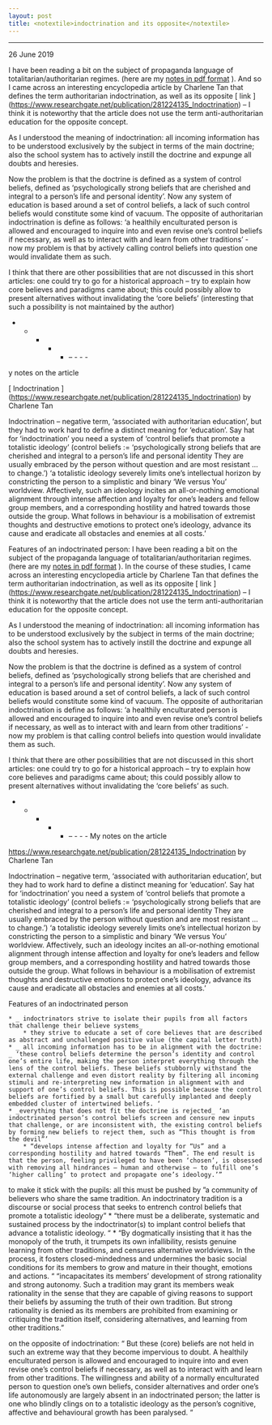 ```yaml
---
layout: post
title: <notextile>indoctrination and its opposite</notextile>
---
```


----------------

<p class="publish_date">
26 June  2019
</p>


I have been reading a bit on the subject of propaganda language of totalitarian/authoritarian regimes. (here are my [notes in pdf format](https://github.com/MoserMichael/cstuff/files/3323527/total-language.pdf) ). And so I came across an interesting encyclopedia article by Charlene Tan that defines the term authoritarian indoctrination, as well as its opposite [ link ] (https://www.researchgate.net/publication/281224135_Indoctrination)  – I think it is noteworthy that the article does not use the term anti-authoritarian education for the opposite concept.

As I understood the meaning of indoctrination: all incoming information has to be understood exclusively by the subject in terms of the main doctrine; also the school system has to actively instill the doctrine and expunge all doubts and heresies. 

Now the problem is that the doctrine is defined as a system of control beliefs, defined as  ‘psychologically strong beliefs that are cherished and integral to a person’s life and personal identity’. Now any system of education is based around a set of control beliefs, a lack of such control beliefs would constitute some kind of vacuum. The opposite of authoritarian indoctrination is define as follows: ‘a healthily enculturated person is allowed and encouraged to inquire into and even revise one’s control beliefs if necessary, as well as to interact with and learn  from other traditions’ - now my problem is that by actively calling control beliefs into question one would invalidate them as such.

I think that there are other possibilities that are not discussed in this short articles: one could try to go for a historical approach – try to explain how core believes and paradigms came about; this could possibly allow to present alternatives without invalidating the ‘core beliefs’ (interesting that such a possibility is not maintained by the author)

- - - - - – - - -

y notes on the article

[ Indoctrination ] (https://www.researchgate.net/publication/281224135_Indoctrination) by Charlene Tan

Indoctrination – negative term, ‘associated with authoritarian education’, but they had to work hard to define a distinct meaning for ‘education’.  Say hat for ‘indoctrination’ you need a system of ‘control beliefs that promote a totalistic ideology’ (control beliefs := ‘psychologically strong beliefs that are cherished and integral to a person’s life and personal identity  They are usually embraced by the person without question and are most resistant … to change.’) ‘a totalistic ideology severely limits one’s intellectual horizon by constricting the person to a simplistic and binary ‘We versus You’ worldview. Affectively, such an ideology incites an all-or-nothing emotional alignment through intense affection and loyalty for one’s leaders and fellow group members, and a corresponding hostility and hatred towards those outside the group.  What follows in behaviour is a mobilisation of extremist thoughts and destructive emotions to protect one’s ideology, advance its cause and eradicate all obstacles and enemies at all costs.’

Features of an indoctrinated person:
I have been reading a bit on the subject of the propaganda language of totalitarian/authoritarian regimes. (here are my [notes in pdf format](https://github.com/MoserMichael/cstuff/files/3323527/total-language.pdf) ). In the course of these studies, I came across an interesting encyclopedia article by Charlene Tan that defines the term authoritarian indoctrination, as well as its opposite [ link ] (https://www.researchgate.net/publication/281224135_Indoctrination)  – I think it is noteworthy that the article does not use the term anti-authoritarian education for the opposite concept.

As I understood the meaning of indoctrination: all incoming information has to be understood exclusively by the subject in terms of the main doctrine; also the school system has to actively instill the doctrine and expunge all doubts and heresies. 

Now the problem is  that the doctrine is defined as a system of control beliefs, defined as  ‘psychologically strong beliefs that are cherished and integral to a person’s life and personal identity’. Now any system of education is based around a set of control beliefs, a lack of such control beliefs would constitute some kind of vacuum. The opposite of authoritarian indoctrination is define as follows: ‘a healthily enculturated person is allowed and encouraged to inquire into and even revise one’s control beliefs if necessary, as well as to interact with and learn  from other traditions’ - now my problem is that calling control beliefs into question would invalidate them as such.

I think that there are other possibilities that are not discussed in this short articles: one could try to go for a historical approach – try to explain how core believes and paradigms came about; this could possibly allow to present alternatives without invalidating the ‘core beliefs’ as such.

- - - - - – - - -
My notes on the article

https://www.researchgate.net/publication/281224135_Indoctrination by Charlene Tan

Indoctrination – negative term, ‘associated with authoritarian education’, but they had to work hard to define a distinct meaning for ‘education’.  Say hat for ‘indoctrination’ you need a system of ‘control beliefs that promote a totalistic ideology’ (control beliefs := ‘psychologically strong beliefs that are cherished and integral to a person’s life and personal identity  They are usually embraced by the person without question and are most resistant … to change.’) ‘a totalistic ideology severely limits one’s intellectual horizon by constricting the person to a simplistic and binary ‘We versus You’ worldview. Affectively, such an ideology incites an all-or-nothing emotional alignment through intense affection and loyalty for one’s leaders and fellow group members, and a corresponding hostility and hatred towards those outside the group.  What follows in behaviour is a mobilisation of extremist thoughts and destructive emotions to protect one’s ideology, advance its cause and eradicate all obstacles and enemies at all costs.’

Features of an indoctrinated person

    * _ indoctrinators strive to isolate their pupils from all factors that challenge their believe systems_ 
	    * they strive to educate a set of core believes that are described as abstract and unchallenged positive value (the capital letter truth)
    * _ all incoming information has to be in alignment with the doctrine: _ ‘these control beliefs determine the person’s identity and control one’s entire life, making the person interpret everything through the lens of the control beliefs. These beliefs stubbornly withstand the external challenge and even distort reality by filtering all incoming stimuli and re-interpreting new information in alignment with and support of one’s control beliefs. This is possible because the control beliefs are fortified by a small but carefully implanted and deeply embedded cluster of intertwined beliefs. ‘ 
    * _everything that does not fit the doctrine is rejected_ ‘an indoctrinated person’s control beliefs screen and censure new inputs that challenge, or are inconsistent with, the existing control beliefs by forming new beliefs to reject them, such as “This thought is from the devil”’
	    * “develops intense affection and loyalty for “Us” and a corresponding hostility and hatred towards “Them”. The end result is that the person, feeling privileged to have been ‘chosen’, is obsessed with removing all hindrances – human and otherwise – to fulfill one’s ‘higher calling’ to protect and propagate one’s ideology.’”


to make it stick with the pupils: all this must be pushed by ”a community of believers who share the same tradition. An indoctrinatory tradition is a discourse or social process that seeks to entrench control beliefs that promote a totalistic ideology”
    * “there must be a deliberate, systematic and sustained process by the indoctrinator(s) to implant control beliefs that advance a totalistic ideology. “
    * “By dogmatically insisting that it has the monopoly of the truth, it trumpets its own infallibility, resists genuine learning from other traditions, and censures alternative worldviews. In the process, it fosters closed-mindedness and undermines the basic social conditions for its members to grow and mature in their thought, emotions and actions. “ “incapacitates its members’ development of strong  rationality and strong autonomy. Such a tradition may grant its members weak  rationality in the sense that they are capable of giving reasons to support their beliefs by assuming the truth of their own tradition. But strong rationality is denied as its  members are prohibited from examining or critiquing the tradition itself, considering alternatives, and learning from other traditions.”


on the opposite of indoctrination:  “ But these (core) beliefs are not held in such an extreme way that they become impervious to doubt. A healthily enculturated person is allowed and encouraged to inquire into and even revise one’s control beliefs if necessary, as well as to interact with and learn  from other traditions. The willingness and ability of a normally enculturated person to  question one’s own beliefs, consider alternatives and order one’s life autonomously  are largely absent in an indoctrinated person; the latter is one who blindly clings on to  a totalistic ideology as the person’s cognitive, affective and behavioural growth has been paralysed. “
